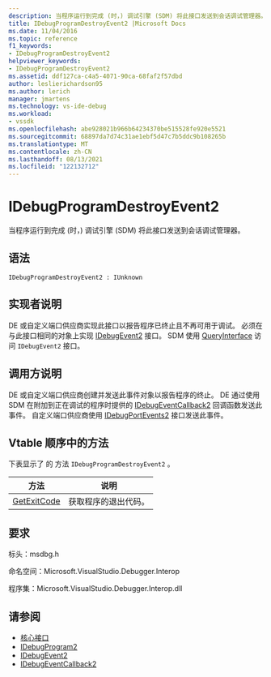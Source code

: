 ```yaml
---
description: 当程序运行到完成 (时，) 调试引擎 (SDM) 将此接口发送到会话调试管理器。
title: IDebugProgramDestroyEvent2 |Microsoft Docs
ms.date: 11/04/2016
ms.topic: reference
f1_keywords:
- IDebugProgramDestroyEvent2
helpviewer_keywords:
- IDebugProgramDestroyEvent2
ms.assetid: ddf127ca-c4a5-4071-90ca-68faf2f57dbd
author: leslierichardson95
ms.author: lerich
manager: jmartens
ms.technology: vs-ide-debug
ms.workload:
- vssdk
ms.openlocfilehash: abe928021b966b64234370be515528fe920e5521
ms.sourcegitcommit: 68897da7d74c31ae1ebf5d47c7b5ddc9b108265b
ms.translationtype: MT
ms.contentlocale: zh-CN
ms.lasthandoff: 08/13/2021
ms.locfileid: "122132712"
---
```

# <a name="idebugprogramdestroyevent2"></a>IDebugProgramDestroyEvent2
当程序运行到完成 (时，) 调试引擎 (SDM) 将此接口发送到会话调试管理器。

## <a name="syntax"></a>语法

```
IDebugProgramDestroyEvent2 : IUnknown
```

## <a name="notes-for-implementers"></a>实现者说明
 DE 或自定义端口供应商实现此接口以报告程序已终止且不再可用于调试。 必须在与此接口相同的对象上实现 [IDebugEvent2](../../../extensibility/debugger/reference/idebugevent2.md) 接口。 SDM 使用 [QueryInterface](/cpp/atl/queryinterface) 访问 `IDebugEvent2` 接口。

## <a name="notes-for-callers"></a>调用方说明
 DE 或自定义端口供应商创建并发送此事件对象以报告程序的终止。 DE 通过使用 SDM 在附加到正在调试的程序时提供的 [IDebugEventCallback2](../../../extensibility/debugger/reference/idebugeventcallback2.md) 回调函数发送此事件。 自定义端口供应商使用 [IDebugPortEvents2](../../../extensibility/debugger/reference/idebugportevents2.md) 接口发送此事件。

## <a name="methods-in-vtable-order"></a>Vtable 顺序中的方法
 下表显示了 的 方法 `IDebugProgramDestroyEvent2` 。

|方法|说明|
|------------|-----------------|
|[GetExitCode](../../../extensibility/debugger/reference/idebugprogramdestroyevent2-getexitcode.md)|获取程序的退出代码。|

## <a name="requirements"></a>要求
 标头：msdbg.h

 命名空间：Microsoft.VisualStudio.Debugger.Interop

 程序集：Microsoft.VisualStudio.Debugger.Interop.dll

## <a name="see-also"></a>请参阅
- [核心接口](../../../extensibility/debugger/reference/core-interfaces.md)
- [IDebugProgram2](../../../extensibility/debugger/reference/idebugprogram2.md)
- [IDebugEvent2](../../../extensibility/debugger/reference/idebugevent2.md)
- [IDebugEventCallback2](../../../extensibility/debugger/reference/idebugeventcallback2.md)
